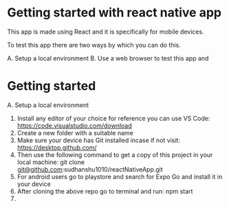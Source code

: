 # Getting started with react native app

This app is made using React and it is specifically for mobile devices.

To test this app there are two ways by which you can do this.

A. Setup a local environment
B. Use a web browser to test this app and

# Getting started

A. Setup a local environment

1. Install any editor of your choice for reference you can use VS Code: https://code.visualstudio.com/download
2. Create a new folder with a suitable name
3. Make sure your device has Git installed incase if not visit: https://desktop.github.com/
4. Then use the following command to get a copy of this project in your local machine: git clone git@github.com:sudhanshu1010/reactNativeApp.git 
5. For android users go to playstore and search for Expo Go and install it in your device
5. After cloning the above repo go to terminal and run: npm start
6. 


